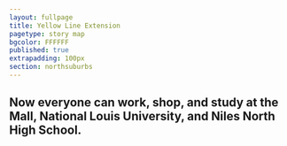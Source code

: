 ```yaml
---
layout: fullpage
title: Yellow Line Extension
pagetype: story map
bgcolor: FFFFFF
published: true
extrapadding: 100px
section: northsuburbs
---
```


## Now everyone can work, shop, and study at **the Mall**, **National Louis University**, and **Niles North High School**.
